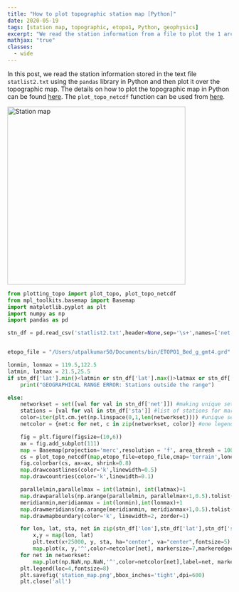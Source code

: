 ```yaml
---
title: "How to plot topographic station map [Python]"
date: 2020-05-19
tags: [station map, topographic, etopo1, Python, geophysics]
excerpt: "We read the station information from a file to plot the 1 arc-minute relief map"
mathjax: "true"
classes:
  - wide
---
```

In this post, we read the station information stored in the text file `statlist2.txt` using the `pandas` library in Python and then plot it over the topographic map. The details on how to plot the topographic map in Python can be found [here](/topographic-map-in-python/). The `plot_topo_netcdf` function can be used from [here](https://github.com/earthinversion/plotting_topographic_maps_in_python/blob/master/plotting_topo.py).

<img src="https://raw.githubusercontent.com/earthinversion/figures-earthinversion-page/master/station_map.png" width="400" alt="Station map">


``` python
from plotting_topo import plot_topo, plot_topo_netcdf
from mpl_toolkits.basemap import Basemap
import matplotlib.pyplot as plt
import numpy as np
import pandas as pd

stn_df = pd.read_csv('statlist2.txt',header=None,sep='\s+',names=['net','sta','lat','lon','ele'])


etopo_file = "/Users/utpalkumar50/Documents/bin/ETOPO1_Bed_g_gmt4.grd"

lonmin, lonmax = 119.5,122.5
latmin, latmax = 21.5,25.5
if stn_df['lat'].min()<latmin or stn_df['lat'].max()>latmax or stn_df['lon'].min()<lonmin or stn_df['lon'].max()>lonmax:
    print("GEOGRAPHICAL RANGE ERROR: Stations outside the range")

else:
    networkset = set([val for val in stn_df['net']]) #making unique set of network for legend
    stations = [val for val in stn_df['sta']] #list of stations for marking on map
    color=iter(plt.cm.jet(np.linspace(0,1,len(networkset)))) #unique set of colors based on "jet" colormap for legend
    netcolor = {net:c for net, c in zip(networkset, color)} #one legend for each network

    fig = plt.figure(figsize=(10,6))
    ax = fig.add_subplot(111)
    map = Basemap(projection='merc',resolution = 'f', area_thresh = 10000., llcrnrlon=lonmin, llcrnrlat=latmin,urcrnrlon=lonmax, urcrnrlat=latmax)
    cs = plot_topo_netcdf(map,etopo_file=etopo_file,cmap='terrain',lonextent=(lonmin, lonmax),latextent=(latmin, latmax),zorder=2)
    fig.colorbar(cs, ax=ax, shrink=0.8)
    map.drawcoastlines(color='k',linewidth=0.5)
    map.drawcountries(color='k',linewidth=0.1)

    parallelmin,parallelmax = int(latmin), int(latmax)+1
    map.drawparallels(np.arange(parallelmin, parallelmax+1,0.5).tolist(),labels=[1,0,0,0],linewidth=0,fontsize=6)
    meridianmin,meridianmax = int(lonmin),int(lonmax)+1
    map.drawmeridians(np.arange(meridianmin, meridianmax+1,0.5).tolist(),labels=[0,0,0,1],linewidth=0,fontsize=6)
    map.drawmapboundary(color='k', linewidth=2, zorder=1)

    for lon, lat, sta, net in zip(stn_df['lon'],stn_df['lat'],stn_df['sta'],stn_df['net']):
        x,y = map(lon, lat)
        plt.text(x+25000, y, sta, ha="center", va="center",fontsize=5)
        map.plot(x, y,'^',color=netcolor[net], markersize=7,markeredgecolor='k',linewidth=0.1,markeredgewidth=0.1)
    for net in networkset:
        map.plot(np.NaN,np.NaN,'^',color=netcolor[net],label=net, markersize=7,markeredgecolor='k',linewidth=0.1,markeredgewidth=0.1)
    plt.legend(loc=4,fontsize=8)
    plt.savefig('station_map.png',bbox_inches='tight',dpi=600)
    plt.close('all')
```